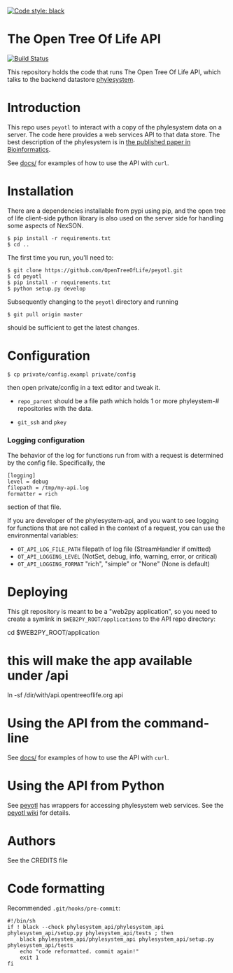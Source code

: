 [![Code style: black](https://img.shields.io/badge/code%20style-black-000000.svg)](https://github.com/psf/black)
# The Open Tree Of Life API

[![Build Status](https://secure.travis-ci.org/OpenTreeOfLife/api.opentreeoflife.org.png)](http://travis-ci.org/OpenTreeOfLife/api.opentreeoflife.org)

This repository holds the code that runs The Open Tree Of Life API, which talks
to the backend datastore [phylesystem](https://github.com/OpenTreeOfLife/phylesystem).

# Introduction

This repo uses `peyotl` to interact with a copy of the phylesystem data on a server.
The code here provides a web services API to that data store. 
The best description of the phylesystem is in [the published paper in Bioinformatics](http://bioinformatics.oxfordjournals.org/content/31/17/2794).

See [docs/](https://github.com/OpenTreeOfLife/api.opentreeoflife.org/blob/master/docs/) for examples of how to use the API with ```curl```.


# Installation

There are a dependencies installable from pypi using pip, and the open
tree of life client-side python library is also used on the server side
for handling some aspects of NexSON.

    $ pip install -r requirements.txt
    $ cd ..

The first time you run, you'll need to:

    $ git clone https://github.com/OpenTreeOfLife/peyotl.git
    $ cd peyotl
    $ pip install -r requirements.txt
    $ python setup.py develop

Subsequently changing to the <code>peyotl</code> directory and running

    $ git pull origin master

should be sufficient to get the latest changes.

# Configuration

    $ cp private/config.exampl private/config

then open private/config in a text editor and tweak it. 

  * `repo_parent` should be a file path which holds 1 or more phyleystem-# repositories
with the data.

  * `git_ssh` and `pkey`


### Logging configuration

The behavior of the log for functions run from with a request is determined by the config
file. Specifically, the 

    [logging]
    level = debug
    filepath = /tmp/my-api.log
    formatter = rich

section of that file.

If you are developer of the phylesystem-api, and you want to see logging for functions
that are not called in the context of a request, you can use the environmental variables:

  * `OT_API_LOG_FILE_PATH` filepath of log file (StreamHandler if omitted)
  * `OT_API_LOGGING_LEVEL` (NotSet, debug, info, warning, error, or critical)
  * `OT_API_LOGGING_FORMAT` "rich", "simple" or "None" (None is default)

# Deploying

This git repository is meant to be a "web2py application", so you need to
create a symlink in ```$WEB2PY_ROOT/applications``` to the API repo directory:

   cd $WEB2PY_ROOT/application
   # this will make the app available under /api
   ln -sf /dir/with/api.opentreeoflife.org api

# Using the API from the command-line

See [docs/](https://github.com/OpenTreeOfLife/api.opentreeoflife.org/blob/master/docs/) for examples of how to use the API with ```curl```.

# Using the API from Python

See [peyotl](https://github.com/OpenTreeOfLife/peyotl) has wrappers for accessing phylesystem web services.
See the [peyotl wiki](https://github.com/OpenTreeOfLife/peyotl/wiki) for details.

# Authors

See the CREDITS file

# Code formatting
Recommended `.git/hooks/pre-commit`:

    #!/bin/sh
    if ! black --check phylesystem_api/phylesystem_api phylesystem_api/setup.py phylesystem_api/tests ; then
        black phylesystem_api/phylesystem_api phylesystem_api/setup.py phylesystem_api/tests
        echo "code reformatted. commit again!"
        exit 1
    fi

